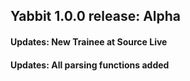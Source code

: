 ## Yabbit 1.0.0 release: Alpha
#### Updates: New Trainee at Source Live
#### Updates: All parsing functions added
